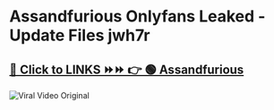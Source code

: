 
 # Assandfurious Onlyfans Leaked - Update Files jwh7r

## <h2><a href="https://clipsfans.com/Assandfurious&ref=git">🔗 Click to LINKS ⏩⏩ 👉 🟢 Assandfurious </a></h2>

<a href="https://clipsfans.com/Assandfurious&ref=git" rel="nofollow" data-target="animated-image.originalLink"><img src="https://i.ibb.co.com/xMMVF88/686577567.gif" alt="Viral Video Original" style="max-width: 100%; display: inline-block;" data-target="animated-image.originalImage"></a>

